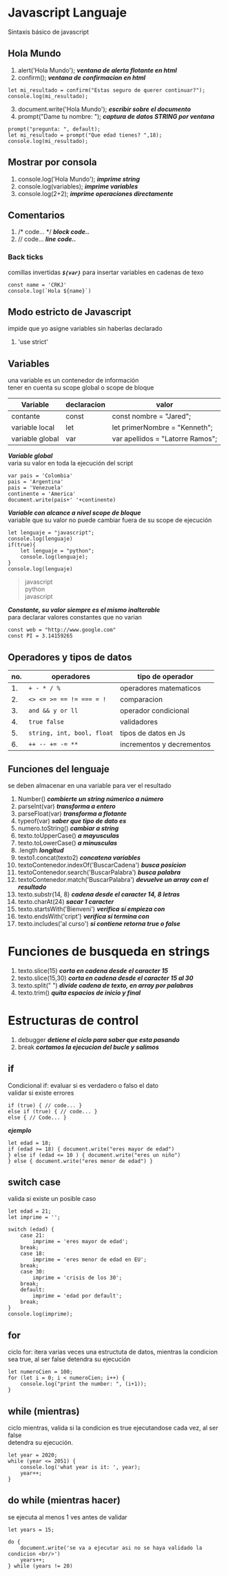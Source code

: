 # Javascript Languaje
Sintaxis básico de javascript

## Hola Mundo
1. alert('Hola Mundo'); ***ventana de alerta flotante en html***
2. confirm(); ***ventana de confirmacion en html***
~~~
let mi_resultado = confirm("Estas seguro de querer continuar?");
console.log(mi_resultado);
~~~
3. document.write('Hola Mundo'); ***escribir sobre el documento***
4. prompt("Dame tu nombre: "); ***captura de datos STRING por ventana***
~~~
prompt("pregunta: ", default);
let mi_resultado = prompt("Que edad tienes? ",18);
console.log(mi_resultado);
~~~

## Mostrar por consola
1. console.log('Hola Mundo'); ***imprime string***
1. console.log(variables); ***imprime variables*** 
1. console.log(2+2); ***imprime operaciones directamente*** 

## Comentarios
1. /* code... */ ***block code..***
2. // code... ***line code..***

### Back ticks 
comillas invertidas ***`${var}`*** para insertar variables en cadenas de texo  
~~~
const name = 'CRKJ'
console.log(`Hola ${name}`)
~~~

## Modo estricto de Javascript 
impide que yo asigne variables sin haberlas declarado
1. 'use strict'

## Variables
una variable es un contenedor de información  
tener en cuenta su scope global o scope de bloque  

|Variable|declaracion|valor|
|-|-|-|
|contante|const|const nombre = "Jared";|
|variable local|let|let primerNombre = "Kenneth";|
|variable global|var|var apellidos = "Latorre Ramos";| 

***Variable global***  
varia su valor en toda la ejecución del script  
~~~
var pais = 'Colombia'
pais = 'Argentina'
pais = 'Venezuela'
continente = 'America'
document.write(pais+' '+continente)
~~~

***Variable con alcance a nivel scope de bloque***  
variable que su valor no puede cambiar fuera de su scope de ejecución  
~~~
let lenguaje = "javascript";
console.log(lenguaje)
if(true){
	let lenguaje = "python";
	console.log(lenguaje);
}
console.log(lenguaje)
~~~
> javascript  
> python  
> javascript  

***Constante, su valor siempre es el mismo inalterable***  
para declarar valores constantes que no varian  
~~~
const web = "http://www.google.com"
const PI = 3.14159265
~~~

## Operadores y tipos de datos 
|no.| operadores | tipo de operador |
|-|-|-|
|1.| ```+ - * / %``` | operadores matematicos |
|2.| ```<> <= >= == != === = !``` | comparacion | 
|3.| ```and && y or ll``` | operador condicional |
|4.| ```true false``` | validadores |
|5.| ```string, int, bool, float``` | tipos de datos en Js |
|6.| ```++ -- += -= **``` | incrementos y decrementos |

## Funciones del lenguaje
se deben almacenar en una variable para ver el resultado  

1. Number() ***combierte un string númerico a número***
2. parseInt(var) ***transforma a entero***
3. parseFloat(var) ***transforma a flotante***
4. typeof(var) ***saber que tipo de dato es***
5. numero.toString() ***cambiar a string***
6. texto.toUpperCase() ***a mayusculas***
7. texto.toLowerCase() ***a minusculas***
8. .length ***longitud***
9. texto1.concat(texto2) ***concatena variables***
10. textoContenedor.indexOf('BuscarCadena') ***busca posicion***
11. textoContenedor.search('BuscarPalabra') ***busca palabra***
12. textoContenedor.match('BuscarPalabra') ***devuelve un array con el resultado***
13. texto.substr(14, 8) ***cadena desde el caracter 14, 8 letras***
14. texto.charAt(24) ***sacar 1 caracter***
15. texto.startsWith('Bienveni') ***verifica sí empieza con***
16. texto.endsWith('cript') ***verifica sí termina con***
17. texto.includes('al curso') ***si contiene retorna true o false***

# Funciones de busqueda en strings
1. texto.slice(15) ***corta en cadena desde el caracter 15***
2. texto.slice(15,30) ***corta en cadena desde el caracter 15 al 30***
3. texto.split(" ") ***divide cadena de texto, en array por palabras***
4. texto.trim() ***quita espacios de inicio y final***

# Estructuras de control
1. debugger ***detiene el ciclo para saber que esta pasando***
2. break ***cortamos la ejecucion del bucle y salimos***  

## if 
Condicional if: evaluar si es verdadero o falso el dato  
validar si existe errores  
~~~
if (true) { // code... } 
else if (true) { // code... }
else { // Code... }
~~~
***ejemplo***  
~~~
let edad = 18;
if (edad >= 18) { document.write("eres mayor de edad")
} else if (edad <= 10 ) { document.write("eres un niño")
} else { document.write("eres menor de edad") }
~~~

## switch case
valida si existe un posible caso
~~~
let edad = 21;
let imprime = '';

switch (edad) {
	case 21:
		imprime = 'eres mayor de edad';
	break;
	case 18:
		imprime = 'eres menor de edad en EU';
	break;
	case 30:
		imprime = 'crisis de los 30';
	break;
	default:
		imprime = 'edad por default';
	break;
}
console.log(imprime);
~~~

## for
ciclo for: itera varias veces una estructuta de datos, mientras la condicion  
sea true, al ser false detendra su ejecución
~~~
let numeroCien = 100;
for (let i = 0; i < numeroCien; i++) {
	console.log("print the number: ", (i+1));
}
~~~

## while (mientras)
ciclo mientras, valida si la condicion es true ejecutandose cada vez, al ser false  
detendra su ejecución.
~~~
let year = 2020;
while (year <= 2051) {
	console.log('what year is it: ', year);
	year++;
}
~~~

## do while (mientras hacer)
se ejecuta al menos 1 ves antes de validar
~~~
let years = 15; 

do {
	document.write('se va a ejecutar asi no se haya validado la condicion <br/>')
	years++;
} while (years != 20)
~~~